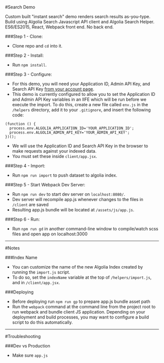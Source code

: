 #Search Demo

Custom built "instant search" demo renders search results as-you-type. Build using Algolia Search Javascript API client and Algolia Search Helper. ES6/ES2015, React, Webpack front end. No back end.

###Step 1 - Clone:
- Clone repo and `cd` into it.

###Step 2 - Install:
- Run `npm install`.

###Step 3 - Configure:
- For this demo, you will need your Application ID, Admin API Key, and Search API Key [from your account page](https://www.algolia.com/api-keys).
- This demo is currently configured to allow you to set the Application ID and Admin API Key variables in an IIFE which will be run before we execute the import. To do this, create a new file called `env.js` in the `/helpers` directory, add it to your `.gitignore`, and insert the following code:
```
(function () {
  process.env.ALGOLIA_APPLICATION_ID='YOUR_APPLICATION_ID';
  process.env.ALGOLIA_ADMIN_API_KEY='YOUR_ADMIN_API_KEY';
})();
```
- We will use the Application ID and Search API Key in the browser to make requests against your indexed data.
- You must set these inside `client/app.jsx`.

###Step 4 - Import:
- Run `npm run import` to push dataset to algolia index.

###Step 5 - Start Webpack Dev Server:
- Run `npm run dev` to start dev server on `localhost:8080/`.
- Dev server will recompile app.js whenever changes to the files in `/client` are saved
- Resulting app.js bundle will be located at `/assets/js/app.js`.

###Step 6 - Run:
- Run `npm run gd` in another command-line window to compile/watch scss files and open app on localhost:3000

------------------------------------------------------------

#Notes

###Index Name
- You can customize the name of the new Algolia Index created by running the `import.js` script.
- To do so, set the `indexName` variable at the top of `/helpers/import.js`, and in `/client/app.jsx`.

###Deploying
- Before deploying run `npm run gp` to prepare app.js bundle asset path
- Run the `webpack` command at the command line from the project root to run webpack and bundle client JS application. Depending on your deployment and build processes, you may want to configure a build script to do this automatically.

------------------------------------------------------------

#Troubleshooting

###Dev vs Production
- Make sure `app.js` <script> in `/index.html` is loading app from the appropriate path for your environment
- When in dev environment, this <script> path must be `http://localhost:8080/app.js` (set by runnning `npm run gd`)
- When deploying to production, this <script> path must be `assets/js/app.js` (set by runnning `npm run gp`)

###Git
- Code is committed and pushed to origin with asset paths in "production" mode

------------------------------------------------------------

#Optimization

###To optimize React performance, adjust webpack config file for correct environment:
- In dev environment, ensure in webpack.config.js that 'devtools' is set to 'source-map', and that plugins are commented out
- In production environment, ensure in webpack.config.js that 'devtools' is set to 'cheap-module-source-map', and that plugins are uncommented

